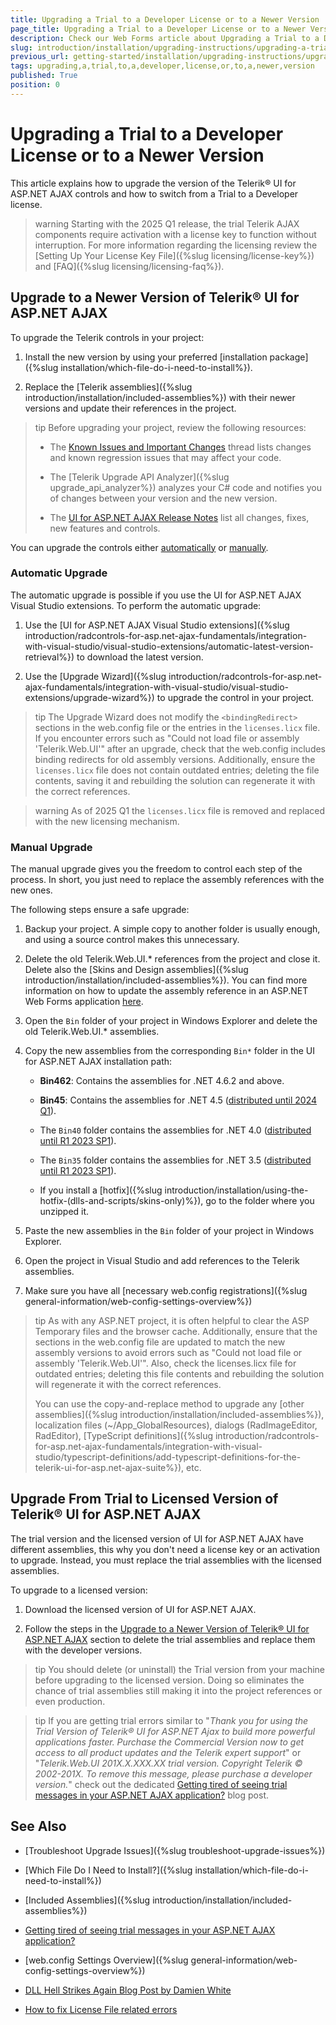 ```yaml
---
title: Upgrading a Trial to a Developer License or to a Newer Version
page_title: Upgrading a Trial to a Developer License or to a Newer Version
description: Check our Web Forms article about Upgrading a Trial to a Developer License or to a Newer Version.
slug: introduction/installation/upgrading-instructions/upgrading-a-trial-to-a-developer-license-or-to-a-newer-version
previous_url: getting-started/installation/upgrading-instructions/upgrading-a-trial-to-a-developer-license-or-to-a-newer-version
tags: upgrading,a,trial,to,a,developer,license,or,to,a,newer,version
published: True
position: 0
---
```


# Upgrading a Trial to a Developer License or to a Newer Version

This article explains how to upgrade the version of the Telerik® UI for ASP.NET AJAX controls and how to switch from a Trial to a Developer license.

>warning Starting with the 2025 Q1 release, the trial Telerik AJAX components require activation with a license key to function without interruption. For more information regarding the licensing review the 
> [Setting Up Your License Key File]({%slug licensing/license-key%}) and [FAQ]({%slug licensing/licensing-faq%}).

## Upgrade to a Newer Version of Telerik® UI for ASP.NET AJAX

To upgrade the Telerik controls in your project:

1. Install the new version by using your preferred [installation package]({%slug installation/which-file-do-i-need-to-install%}).

1. Replace the [Telerik assemblies]({%slug introduction/installation/included-assemblies%}) with their newer versions and update their references in the project.

>tip Before upgrading your project, review the following resources:
>
> * The [Known Issues and Important Changes](https://www.telerik.com/forums/known-issues-and-important-changes) thread lists changes and known regression issues that may affect your code.
>
> * The [Telerik Upgrade API Analyzer]({%slug upgrade_api_analyzer%}) analyzes your C# code and notifies you of changes between your version and the new version.
>
> * The [UI for ASP.NET AJAX Release Notes](https://www.telerik.com/support/whats-new/aspnet-ajax/release-history) list all changes, fixes, new features and controls.

You can upgrade the controls either [automatically](#automatic-upgrade) or [manually](#manual-upgrade).

### Automatic Upgrade

The automatic upgrade is possible if you use the UI for ASP.NET AJAX Visual Studio extensions. To perform the automatic upgrade:

1. Use the [UI for ASP.NET AJAX Visual Studio extensions]({%slug introduction/radcontrols-for-asp.net-ajax-fundamentals/integration-with-visual-studio/visual-studio-extensions/automatic-latest-version-retrieval%}) to download the latest version.

1. Use the [Upgrade Wizard]({%slug introduction/radcontrols-for-asp.net-ajax-fundamentals/integration-with-visual-studio/visual-studio-extensions/upgrade-wizard%}) to upgrade the control in your project.

>tip The Upgrade Wizard does not modify the `<bindingRedirect>` sections in the web.config file or the entries in the `licenses.licx` file. If you encounter errors such as "Could not load file or assembly 'Telerik.Web.UI'" after an upgrade, check that the web.config includes binding redirects for old assembly versions. Additionally, ensure the `licenses.licx` file does not contain outdated entries; deleting the file contents, saving it and rebuilding the solution can regenerate it with the correct references.

>warning As of 2025 Q1 the `licenses.licx` file is removed and replaced with the new licensing mechanism. 

### Manual Upgrade

The manual upgrade gives you the freedom to control each step of the process. In short, you just need to replace the assembly references with the new ones.

The following steps ensure a safe upgrade:

1. Backup your project. A simple copy to another folder is usually enough, and using a source control makes this unnecessary.

1. Delete the old Telerik.Web.UI.* references from the project and close it. Delete also the [Skins and Design assemblies]({%slug introduction/installation/included-assemblies%}). You can find more information on how to update the assembly reference in an ASP.NET Web Forms application [here](https://docs.telerik.com/devtools/aspnet-ajax/knowledge-base/common-update-assembly-reference).

1. Open the `Bin` folder of your project in Windows Explorer and delete the old Telerik.Web.UI.* assemblies.

1. Copy the new assemblies from the corresponding `Bin*` folder in the UI for ASP.NET AJAX installation path:

   * **Bin462**: Contains the assemblies for .NET 4.6.2 and above.

   * **Bin45**: Contains the assemblies for .NET 4.5 ([distributed until 2024 Q1](https://www.telerik.com/support/whats-new/aspnet-ajax/release-history/ui-for-asp-net-ajax-2024-q1-(version-2024-1-131))).

   * The `Bin40` folder contains the assemblies for .NET 4.0 ([distributed until R1 2023 SP1](https://www.telerik.com/support/whats-new/aspnet-ajax/release-history/ui-for-asp-net-ajax-r1-2023-sp1-(version-2023-1-314))).

   * The `Bin35` folder contains the assemblies for .NET 3.5 ([distributed until R1 2023 SP1](https://www.telerik.com/support/whats-new/aspnet-ajax/release-history/ui-for-asp-net-ajax-r1-2023-sp1-(version-2023-1-314))).

   * If you install a [hotfix]({%slug introduction/installation/using-the-hotfix-(dlls-and-scripts/skins-only)%}), go to the folder where you unzipped it.

1. Paste the new assemblies in the `Bin` folder of your project in Windows Explorer.

1. Open the project in Visual Studio and add references to the Telerik assemblies.

1. Make sure you have all [necessary web.config registrations]({%slug general-information/web-config-settings-overview%})

>tip As with any ASP.NET project, it is often helpful to clear the ASP Temporary files and the browser cache. Additionally, ensure that the <bindingRedirect> sections in the web.config file are updated to match the new assembly versions to avoid errors such as "Could not load file or assembly 'Telerik.Web.UI'". Also, check the licenses.licx file for outdated entries; deleting this file contents and rebuilding the solution will regenerate it with the correct references.
>
> You can use the copy-and-replace method to upgrade any [other assemblies]({%slug introduction/installation/included-assemblies%}), localization files (~/App_GlobalResources), dialogs (RadImageEditor, RadEditor), [TypeScript definitions]({%slug introduction/radcontrols-for-asp.net-ajax-fundamentals/integration-with-visual-studio/typescript-definitions/add-typescript-definitions-for-the-telerik-ui-for-asp.net-ajax-suite%}), etc.

## Upgrade From Trial to Licensed Version of Telerik® UI for ASP.NET AJAX

The trial version and the licensed version of UI for ASP.NET AJAX have different assemblies, this why you don't need a license key or an activation to upgrade. Instead, you must replace the trial assemblies with the licensed assemblies.

To upgrade to a licensed version:

1. Download the licensed version of UI for ASP.NET AJAX.

1. Follow the steps in the [Upgrade to a Newer Version of Telerik® UI for ASP.NET AJAX](#upgrade-to-a-newer-version-of-telerik-ui-for-aspnet-ajax) section to delete the trial assemblies and replace them with the developer versions.

>tip You should delete (or uninstall) the Trial version from your machine before upgrading to the licensed version. Doing so eliminates the chance of trial assemblies still making it into the project references or even production.

>tip If you are getting trial errors similar to "*Thank you for using the Trial Version of Telerik® UI for ASP.NET Ajax to build more powerful applications faster. Purchase the Commercial Version now to get access to all product updates and the Telerik expert support*" 
or "*Telerik.Web.UI 201X.X.XXX.XX trial version. Copyright Telerik © 2002-201X. To remove this message, please purchase a developer version.*" check out the dedicated [Getting tired of seeing trial messages in your ASP.NET AJAX application?](https://www.telerik.com/blogs/getting-tired-of-seeing-trial-messages-in-your-asp-net-ajax-application) blog post.

## See Also

 * [Troubleshoot Upgrade Issues]({%slug troubleshoot-upgrade-issues%})

 * [Which File Do I Need to Install?]({%slug installation/which-file-do-i-need-to-install%})

 * [Included Assemblies]({%slug introduction/installation/included-assemblies%})
 
 * [Getting tired of seeing trial messages in your ASP.NET AJAX application?](https://www.telerik.com/blogs/getting-tired-of-seeing-trial-messages-in-your-asp-net-ajax-application)

 * [web.config Settings Overview]({%slug general-information/web-config-settings-overview%})

 * [DLL Hell Strikes Again Blog Post by Damien White](http://blogs.visoftinc.com/2014/08/10/dll-hell-strikes-again/)
 
 * [How to fix License File related errors](https://www.telerik.com/support/kb/aspnet-ajax/details/how-to-fix-license-file-related-errors)
